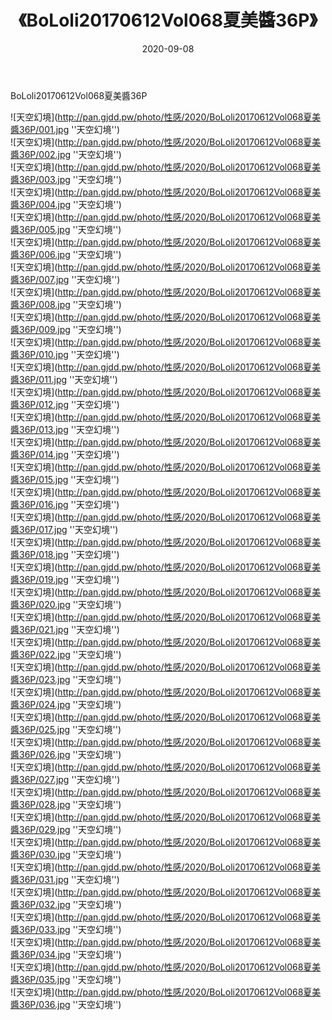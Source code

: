 ﻿---
layout: post
title:  《BoLoli20170612Vol068夏美醬36P》
date:   2020-09-08
img: http://pan.gjdd.pw/photo/性感/2020/BoLoli20170612Vol068夏美醬36P/000.jpg
categories: [美女, 性感, 泳衣]
---

BoLoli20170612Vol068夏美醬36P



![天空幻境](http://pan.gjdd.pw/photo/性感/2020/BoLoli20170612Vol068夏美醬36P/001.jpg ''天空幻境'') <br>
![天空幻境](http://pan.gjdd.pw/photo/性感/2020/BoLoli20170612Vol068夏美醬36P/002.jpg ''天空幻境'') <br>
![天空幻境](http://pan.gjdd.pw/photo/性感/2020/BoLoli20170612Vol068夏美醬36P/003.jpg ''天空幻境'') <br>
![天空幻境](http://pan.gjdd.pw/photo/性感/2020/BoLoli20170612Vol068夏美醬36P/004.jpg ''天空幻境'') <br>
![天空幻境](http://pan.gjdd.pw/photo/性感/2020/BoLoli20170612Vol068夏美醬36P/005.jpg ''天空幻境'') <br>
![天空幻境](http://pan.gjdd.pw/photo/性感/2020/BoLoli20170612Vol068夏美醬36P/006.jpg ''天空幻境'') <br>
![天空幻境](http://pan.gjdd.pw/photo/性感/2020/BoLoli20170612Vol068夏美醬36P/007.jpg ''天空幻境'') <br>
![天空幻境](http://pan.gjdd.pw/photo/性感/2020/BoLoli20170612Vol068夏美醬36P/008.jpg ''天空幻境'') <br>
![天空幻境](http://pan.gjdd.pw/photo/性感/2020/BoLoli20170612Vol068夏美醬36P/009.jpg ''天空幻境'') <br>
![天空幻境](http://pan.gjdd.pw/photo/性感/2020/BoLoli20170612Vol068夏美醬36P/010.jpg ''天空幻境'') <br>
![天空幻境](http://pan.gjdd.pw/photo/性感/2020/BoLoli20170612Vol068夏美醬36P/011.jpg ''天空幻境'') <br>
![天空幻境](http://pan.gjdd.pw/photo/性感/2020/BoLoli20170612Vol068夏美醬36P/012.jpg ''天空幻境'') <br>
![天空幻境](http://pan.gjdd.pw/photo/性感/2020/BoLoli20170612Vol068夏美醬36P/013.jpg ''天空幻境'') <br>
![天空幻境](http://pan.gjdd.pw/photo/性感/2020/BoLoli20170612Vol068夏美醬36P/014.jpg ''天空幻境'') <br>
![天空幻境](http://pan.gjdd.pw/photo/性感/2020/BoLoli20170612Vol068夏美醬36P/015.jpg ''天空幻境'') <br>
![天空幻境](http://pan.gjdd.pw/photo/性感/2020/BoLoli20170612Vol068夏美醬36P/016.jpg ''天空幻境'') <br>
![天空幻境](http://pan.gjdd.pw/photo/性感/2020/BoLoli20170612Vol068夏美醬36P/017.jpg ''天空幻境'') <br>
![天空幻境](http://pan.gjdd.pw/photo/性感/2020/BoLoli20170612Vol068夏美醬36P/018.jpg ''天空幻境'') <br>
![天空幻境](http://pan.gjdd.pw/photo/性感/2020/BoLoli20170612Vol068夏美醬36P/019.jpg ''天空幻境'') <br>
![天空幻境](http://pan.gjdd.pw/photo/性感/2020/BoLoli20170612Vol068夏美醬36P/020.jpg ''天空幻境'') <br>
![天空幻境](http://pan.gjdd.pw/photo/性感/2020/BoLoli20170612Vol068夏美醬36P/021.jpg ''天空幻境'') <br>
![天空幻境](http://pan.gjdd.pw/photo/性感/2020/BoLoli20170612Vol068夏美醬36P/022.jpg ''天空幻境'') <br>
![天空幻境](http://pan.gjdd.pw/photo/性感/2020/BoLoli20170612Vol068夏美醬36P/023.jpg ''天空幻境'') <br>
![天空幻境](http://pan.gjdd.pw/photo/性感/2020/BoLoli20170612Vol068夏美醬36P/024.jpg ''天空幻境'') <br>
![天空幻境](http://pan.gjdd.pw/photo/性感/2020/BoLoli20170612Vol068夏美醬36P/025.jpg ''天空幻境'') <br>
![天空幻境](http://pan.gjdd.pw/photo/性感/2020/BoLoli20170612Vol068夏美醬36P/026.jpg ''天空幻境'') <br>
![天空幻境](http://pan.gjdd.pw/photo/性感/2020/BoLoli20170612Vol068夏美醬36P/027.jpg ''天空幻境'') <br>
![天空幻境](http://pan.gjdd.pw/photo/性感/2020/BoLoli20170612Vol068夏美醬36P/028.jpg ''天空幻境'') <br>
![天空幻境](http://pan.gjdd.pw/photo/性感/2020/BoLoli20170612Vol068夏美醬36P/029.jpg ''天空幻境'') <br>
![天空幻境](http://pan.gjdd.pw/photo/性感/2020/BoLoli20170612Vol068夏美醬36P/030.jpg ''天空幻境'') <br>
![天空幻境](http://pan.gjdd.pw/photo/性感/2020/BoLoli20170612Vol068夏美醬36P/031.jpg ''天空幻境'') <br>
![天空幻境](http://pan.gjdd.pw/photo/性感/2020/BoLoli20170612Vol068夏美醬36P/032.jpg ''天空幻境'') <br>
![天空幻境](http://pan.gjdd.pw/photo/性感/2020/BoLoli20170612Vol068夏美醬36P/033.jpg ''天空幻境'') <br>
![天空幻境](http://pan.gjdd.pw/photo/性感/2020/BoLoli20170612Vol068夏美醬36P/034.jpg ''天空幻境'') <br>
![天空幻境](http://pan.gjdd.pw/photo/性感/2020/BoLoli20170612Vol068夏美醬36P/035.jpg ''天空幻境'') <br>
![天空幻境](http://pan.gjdd.pw/photo/性感/2020/BoLoli20170612Vol068夏美醬36P/036.jpg ''天空幻境'') <br>